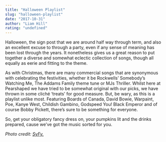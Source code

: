 ```yaml
---
title: "Halloween Playlist"
slug: "halloween-playlist"
date: "2017-10-31"
author: "Liam Hill"
rating: "undefined"
---
```


Halloween, the sign post that we are around half way through term, and also an excellent excuse to through a party, even if any sense of meaning has been lost through the years. It nonetheless gives us a great reason to put together a diverse and somewhat eclectic collection of songs, though all equally as eerie and fitting to the theme.

As with Christmas, there are many commercial songs that are synonymous with celebrating the festivities, whether it be Rockwells’ Somebody’s Watching Me, The Addams Family theme tune or MJs Thriller. Whilst here at Pearshaped we have tried to be somewhat original with our picks, we have thrown in some cliché ‘treats’ for good measure. But, be wary, as this is a playlist unlike most. Featuring Boards of Canada, David Bowie, Warpaint, Poe, Kanye West, Childish Gambino, Godspeed You! Black Emperor and of course Bobby Pickett, there’s sure to be something for everyone.

So, get your obligatory fancy dress on, your pumpkins lit and the drinks prepared, cause we’ve got the music sorted for you.

_Photo credit: [SyFy.](http://www.syfy.com/syfywire/michael-jackson%E2%80%99s-thriller-3d-will-finally-scare-up-a-debut-at-the-venice-film-festival)_
